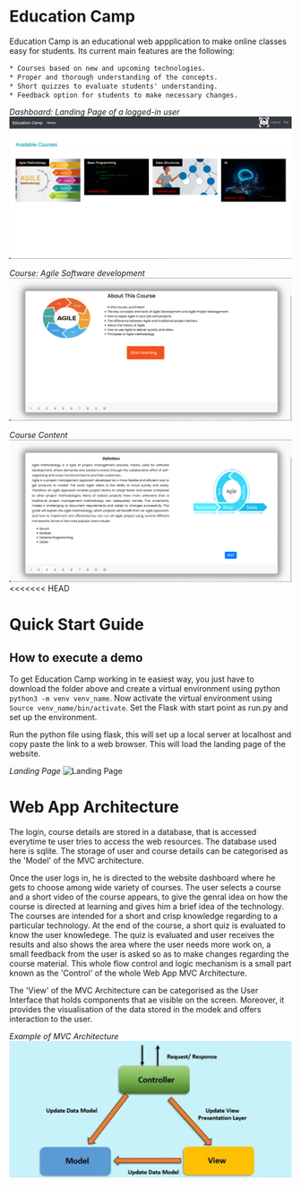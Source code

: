 # Education Camp


Education Camp is an educational web appplication to make online classes easy for students. Its current main features are the following:


    * Courses based on new and upcoming technologies.
    * Proper and thorough understanding of the concepts.
    * Short quizzes to evaluate students' understanding.
    * Feedback option for students to make necessary changes.


*Dashboard: Landing Page of a logged-in user*
![Education Camp dashboard](https://github.com/draj2931/Agile-Web-Applicaion-project-2/blob/master/Dashboard.png)

*Course: Agile Software development*
![Agile Course Sofftware Engineering](https://github.com/draj2931/Agile-Web-Applicaion-project-2/blob/master/Course1.png)

*Course Content*
![Course Content](https://github.com/draj2931/Agile-Web-Applicaion-project-2/blob/master/Agile.png)
<<<<<<< HEAD



# Quick Start Guide


## How to execute a demo

To get Education Camp working in te easiest way, you just have to download the folder above and create a virtual environment using python <code>python3 -m venv venv_name</code>. Now activate the virtual environment using <code>Source venv_name/bin/activate</code>. Set the Flask with start point as run.py and set up the environment.

Run the python file using flask, this will set up a local server at localhost and copy paste the link to a web browser. This will load the landing page of the website.

*Landing Page*
![Landing Page](https://github.com/draj2931/Agile-Web-Applicaion-project-2/blob/master/Landingpage.png)

# Web App Architecture

The login, course details are stored in a database, that is accessed everytime te user tries to access the web resources. The database used here is sqlite. The storage of user and course details can be categorised as the 'Model' of the MVC architecture. 

Once the user logs in, he is directed to the website dashboard where he gets to choose among wide variety of courses. The user selects a course and a short video of the course appears, to give the genral idea on how the course is directed at learning and gives him a brief idea of the technology. The courses are intended for a short and crisp knowledge regarding to a particular technology. At the end of the course, a short quiz is evaluated to know the user knowledege. The quiz is evaluated and user receives the results and also shows the area where the user needs more work on, a small feedback from the user is asked so as to make changes regarding the course material. This whole flow control and logic mechanism is a small part known as the 'Control' of the whole Web App MVC Architecture. 


The 'View' of the MVC Architecture can be categorised as the User Interface that holds components that ae visible on the screen. Moreover, it provides the visualisation of the data stored in the modek and offers interaction to the user.


*Example of MVC Architecture*
![MVC Architecture](https://github.com/draj2931/Agile-Web-Applicaion-project-2/blob/master/MVC.png)




